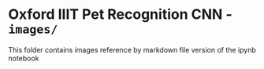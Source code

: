 # Oxford IIIT Pet Recognition CNN - `images/`

This folder contains images reference by markdown file version of the ipynb notebook